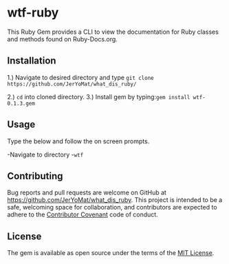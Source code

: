 # wtf-ruby 

This Ruby Gem provides a CLI to view the documentation for Ruby classes and methods found on Ruby-Docs.org.  

## Installation
1.) Navigate to desired directory and type ``git clone https://github.com/JerYoMat/what_dis_ruby/``

2.) ``cd`` into cloned directory.
3.) Install gem by typing:``gem install wtf-0.1.3.gem ``

## Usage

Type the below and follow the on screen prompts.

-Navigate to directory 
-``wtf`` 


## Contributing

Bug reports and pull requests are welcome on GitHub at https://github.com/JerYoMat/what_dis_ruby. This project is intended to be a safe, welcoming space for collaboration, and contributors are expected to adhere to the [Contributor Covenant](contributor-covenant.org) code of conduct.


## License

The gem is available as open source under the terms of the [MIT License](http://opensource.org/licenses/MIT).
